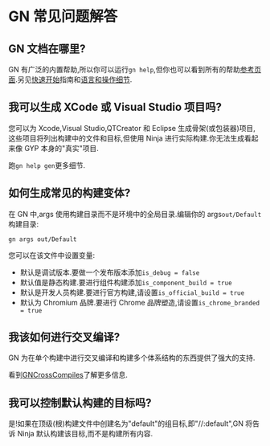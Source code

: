 # GN 常见问题解答

<!-- [TOC] --> 
<!-- START doctoc --> 
<!-- END doctoc -->

## GN 文档在哪里?

GN 有广泛的内置帮助,所以你可以运行`gn help`,但你也可以看到所有的帮助[参考页面](reference.md).另见[快速开始](quick_start.md)指南和[语言和操作细节](language.md).

## 我可以生成 XCode 或 Visual Studio 项目吗?

您可以为 Xcode,Visual Studio,QTCreator 和 Eclipse 生成骨架(或包装器)项目,这些项目将列出构建中的文件和目标,但使用 Ninja 进行实际构建.你无法生成看起来像 GYP 本身的"真实"项目.

跑`gn help gen`更多细节.

## 如何生成常见的构建变体?

在 GN 中,args 使用构建目录而不是环境中的全局目录.编辑你的 args`out/Default`构建目录:

```
gn args out/Default
```

您可以在该文件中设置变量:

- 默认是调试版本.要做一个发布版本添加`is_debug = false`
- 默认值是静态构建.要进行组件构建添加`is_component_build = true`
- 默认是开发人员构建.要进行官方构建,请设置`is_official_build = true`
- 默认为 Chromium 品牌.要进行 Chrome 品牌塑造,请设置`is_chrome_branded = true`

## 我该如何进行交叉编译?

GN 为在单个构建中进行交叉编译和构建多个体系结构的东西提供了强大的支持.

看到[GNCrossCompiles](cross_compiles.md)了解更多信息.

## 我可以控制默认构建的目标吗?

是!如果在顶级(根)构建文件中创建名为"default"的组目标,即"//:default",GN 将告诉 Ninja 默认构建该目标,而不是构建所有内容.
